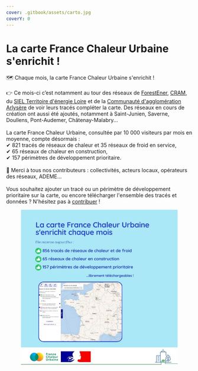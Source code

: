 ```yaml
---
cover: .gitbook/assets/carto.jpg
coverY: 0
---
```


# La carte France Chaleur Urbaine s'enrichit !

🗺 Chaque mois, la carte France Chaleur Urbaine s'enrichit !\
\
👉 Ce mois-ci c’est notamment au tour des réseaux de [ForestEner](https://forestener.fr/), [CRAM](https://cram.fr/), du [SIEL Territoire d'énergie Loire](https://www.te42.fr/) et de la [Communauté d'agglomération Arlysère](https://www.arlysere.fr/) de voir leurs tracés compléter la carte. Des réseaux en cours de création ont aussi été ajoutés, notamment à Saint-Junien, Saverne, Doullens, Pont-Audemer, Châtenay-Malabry...\
\
La carte France Chaleur Urbaine, consultée par 10 000 visiteurs par mois en moyenne, compte désormais :\
✔ 821 tracés de réseaux de chaleur et 35 réseaux de froid en service,\
✔ 65 réseaux de chaleur en construction,\
✔ 157 périmètres de développement prioritaire.\
\
🙏 Merci à tous nos contributeurs : collectivités, acteurs locaux, opérateurs des réseaux, ADEME...\
\
Vous souhaitez ajouter un tracé ou un périmètre de développement prioritaire sur la carte, ou encore télécharger l'ensemble des tracés et données ? N'hésitez pas à [contribuer](https://france-chaleur-urbaine.beta.gouv.fr/contribution) !

<figure><img src=".gitbook/assets/FCU_carte_oct.jpg" alt=""><figcaption></figcaption></figure>
